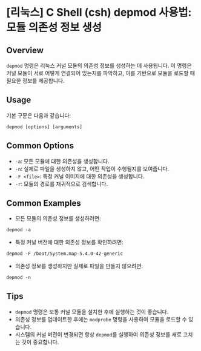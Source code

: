 # [리눅스] C Shell (csh) depmod 사용법: 모듈 의존성 정보 생성

## Overview
`depmod` 명령은 리눅스 커널 모듈의 의존성 정보를 생성하는 데 사용됩니다. 이 명령은 커널 모듈이 서로 어떻게 연결되어 있는지를 파악하고, 이를 기반으로 모듈을 로드할 때 필요한 정보를 제공합니다.

## Usage
기본 구문은 다음과 같습니다:
```csh
depmod [options] [arguments]
```

## Common Options
- `-a`: 모든 모듈에 대한 의존성을 생성합니다.
- `-n`: 실제로 파일을 생성하지 않고, 어떤 작업이 수행될지를 보여줍니다.
- `-F <file>`: 특정 커널 이미지에 대한 의존성을 생성합니다.
- `-r`: 모듈의 경로를 재귀적으로 검색합니다.

## Common Examples
- 모든 모듈의 의존성 정보를 생성하려면:
```csh
depmod -a
```

- 특정 커널 버전에 대한 의존성 정보를 확인하려면:
```csh
depmod -F /boot/System.map-5.4.0-42-generic
```

- 의존성 정보를 생성하지만 실제로 파일을 만들지 않으려면:
```csh
depmod -n
```

## Tips
- `depmod` 명령은 보통 커널 모듈을 설치한 후에 실행하는 것이 좋습니다.
- 의존성 정보를 업데이트한 후에는 `modprobe` 명령을 사용하여 모듈을 로드할 수 있습니다.
- 시스템의 커널 버전이 변경되면 항상 `depmod`를 실행하여 의존성 정보를 새로 고치는 것이 중요합니다.